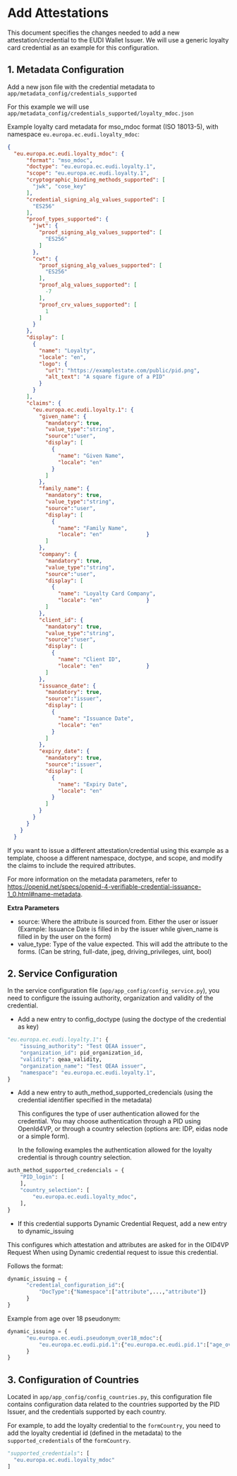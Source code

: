 # Add Attestations

This document specifies the changes needed to add a new attestation/credential to the EUDI Wallet Issuer.
We will use a generic loyalty card credential as an example for this configuration.

## 1. Metadata Configuration

Add a new json file with the credential metadata to ```app/metadata_config/credentials_supported```

For this example we will use ```app/metadata_config/credentials_supported/loyalty_mdoc.json```

Example loyalty card metadata for mso_mdoc format (ISO 18013-5), with namespace `eu.europa.ec.eudi.loyalty_mdoc`:

```json
{
  "eu.europa.ec.eudi.loyalty_mdoc": {
      "format": "mso_mdoc",
      "doctype": "eu.europa.ec.eudi.loyalty.1",
      "scope": "eu.europa.ec.eudi.loyalty.1",
      "cryptographic_binding_methods_supported": [
        "jwk", "cose_key"
      ],
      "credential_signing_alg_values_supported": [
        "ES256"
      ],
      "proof_types_supported": {
        "jwt": {
          "proof_signing_alg_values_supported": [
            "ES256"
          ]
        },
        "cwt": {
          "proof_signing_alg_values_supported": [
            "ES256"
          ],
          "proof_alg_values_supported": [
            -7
          ],
          "proof_crv_values_supported": [
            1
          ]
        }
      },
      "display": [
        {
          "name": "Loyalty",
          "locale": "en",
          "logo": {
            "url": "https://examplestate.com/public/pid.png",
            "alt_text": "A square figure of a PID"
          }
        }
      ],
      "claims": {
        "eu.europa.ec.eudi.loyalty.1": {
          "given_name": {
            "mandatory": true,
            "value_type":"string",
            "source":"user",
            "display": [
              {
                "name": "Given Name",
                "locale": "en"
              }
            ]
          },
          "family_name": {
            "mandatory": true,
            "value_type":"string",
            "source":"user",
            "display": [
              {
                "name": "Family Name",
                "locale": "en"              }
            ]
          },
          "company": {
            "mandatory": true,
            "value_type":"string",
            "source":"user",
            "display": [
              {
                "name": "Loyalty Card Company",
                "locale": "en"              }
            ]
          },
          "client_id": {
            "mandatory": true,
            "value_type":"string",
            "source":"user",
            "display": [
              {
                "name": "Client ID",
                "locale": "en"              }
            ]
          },
          "issuance_date": {
            "mandatory": true,
            "source":"issuer",
            "display": [
              {
                "name": "Issuance Date",
                "locale": "en"
              }
            ]
          },
          "expiry_date": {
            "mandatory": true,
            "source":"issuer",
            "display": [
              {
                "name": "Expiry Date",
                "locale": "en"
              }
            ]
          }
        }
      }
    }
  }
```

If you want to issue a different attestation/credential using this example as a template, choose a different namespace, doctype, and scope, and modify the claims to include the required attributes.

For more information on the metadata parameters, refer to https://openid.net/specs/openid-4-verifiable-credential-issuance-1_0.html#name-metadata.

**Extra Parameters** 
- source: Where the attribute is sourced from. Either the user or issuer (Example: Issuance Date is filled in by the issuer while given_name is filled in by the user on the form)
- value_type: Type of the value expected. This will add the attribute to the forms. (Can be string, full-date, jpeg, driving_privileges, uint, bool)


## 2. Service Configuration

In the service configuration file (```app/app_config/config_service.py```), you need to configure the issuing authority, organization and validity of the credential.

- Add a new entry to config_doctype (using the doctype of the credential as key)

```python
"eu.europa.ec.eudi.loyalty.1": {
    "issuing_authority": "Test QEAA issuer",
    "organization_id": pid_organization_id,
    "validity": qeaa_validity,
    "organization_name": "Test QEAA issuer",
    "namespace": "eu.europa.ec.eudi.loyalty.1",
}
```

- Add a new entry to auth_method_supported_credencials (using the credential identifier specified in the metadata)

    This configures the type of user authentication allowed for the credential. You may choose authentication through a PID using OpenId4VP, or through a country selection (options are: IDP, eidas node or a simple form).

    In the following examples the authentication allowed for the loyalty credential is through country selection.

```python
auth_method_supported_credencials = {
    "PID_login": [
    ],
    "country_selection": [
        "eu.europa.ec.eudi.loyalty_mdoc",
    ],
}
```

- If this credential supports Dynamic Credential Request, add a new entry to dynamic_issuing

This configures which attestation and attributes are asked for in the OID4VP Request When using Dynamic credential request to issue this credential.

Follows the format:
```python
dynamic_issuing = {
      "credential_configuration_id":{
          "DocType":{"Namespace":["attribute",...,"attribute"]}
      }
}
```

Example from age over 18 pseudonym:
```python
dynamic_issuing = {
      "eu.europa.ec.eudi.pseudonym_over18_mdoc":{
          "eu.europa.ec.eudi.pid.1":{"eu.europa.ec.eudi.pid.1":["age_over_18"]}
      }
}
```

## 3. Configuration of Countries

Located in ```app/app_config/config_countries.py```, this configuration file contains configuration data related to the countries supported by the PID Issuer, and the credentials supported by each country.

For example, to add the loyalty credential to the `formCountry`, you need to add the loyalty credential id (defined in the metadata) to the `supported_credentials` of the `formCountry`.

```python
"supported_credentials": [
  "eu.europa.ec.eudi.loyalty_mdoc"
]
```
